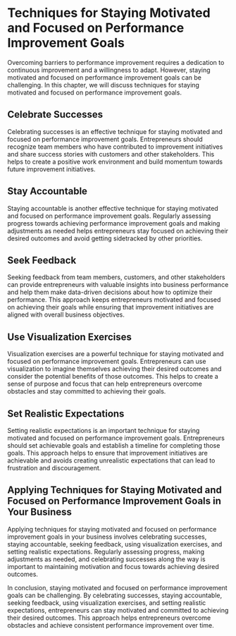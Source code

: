 Techniques for Staying Motivated and Focused on Performance Improvement Goals
========================================================================================================================================

Overcoming barriers to performance improvement requires a dedication to continuous improvement and a willingness to adapt. However, staying motivated and focused on performance improvement goals can be challenging. In this chapter, we will discuss techniques for staying motivated and focused on performance improvement goals.

Celebrate Successes
-------------------

Celebrating successes is an effective technique for staying motivated and focused on performance improvement goals. Entrepreneurs should recognize team members who have contributed to improvement initiatives and share success stories with customers and other stakeholders. This helps to create a positive work environment and build momentum towards future improvement initiatives.

Stay Accountable
----------------

Staying accountable is another effective technique for staying motivated and focused on performance improvement goals. Regularly assessing progress towards achieving performance improvement goals and making adjustments as needed helps entrepreneurs stay focused on achieving their desired outcomes and avoid getting sidetracked by other priorities.

Seek Feedback
-------------

Seeking feedback from team members, customers, and other stakeholders can provide entrepreneurs with valuable insights into business performance and help them make data-driven decisions about how to optimize their performance. This approach keeps entrepreneurs motivated and focused on achieving their goals while ensuring that improvement initiatives are aligned with overall business objectives.

Use Visualization Exercises
---------------------------

Visualization exercises are a powerful technique for staying motivated and focused on performance improvement goals. Entrepreneurs can use visualization to imagine themselves achieving their desired outcomes and consider the potential benefits of those outcomes. This helps to create a sense of purpose and focus that can help entrepreneurs overcome obstacles and stay committed to achieving their goals.

Set Realistic Expectations
--------------------------

Setting realistic expectations is an important technique for staying motivated and focused on performance improvement goals. Entrepreneurs should set achievable goals and establish a timeline for completing those goals. This approach helps to ensure that improvement initiatives are achievable and avoids creating unrealistic expectations that can lead to frustration and discouragement.

Applying Techniques for Staying Motivated and Focused on Performance Improvement Goals in Your Business
-------------------------------------------------------------------------------------------------------

Applying techniques for staying motivated and focused on performance improvement goals in your business involves celebrating successes, staying accountable, seeking feedback, using visualization exercises, and setting realistic expectations. Regularly assessing progress, making adjustments as needed, and celebrating successes along the way is important to maintaining motivation and focus towards achieving desired outcomes.

In conclusion, staying motivated and focused on performance improvement goals can be challenging. By celebrating successes, staying accountable, seeking feedback, using visualization exercises, and setting realistic expectations, entrepreneurs can stay motivated and committed to achieving their desired outcomes. This approach helps entrepreneurs overcome obstacles and achieve consistent performance improvement over time.
